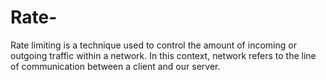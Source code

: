 # Rate-
Rate limiting is a technique used to control the amount of incoming or outgoing traffic within a network. In this context, network refers to the line of communication between a client and our server.
